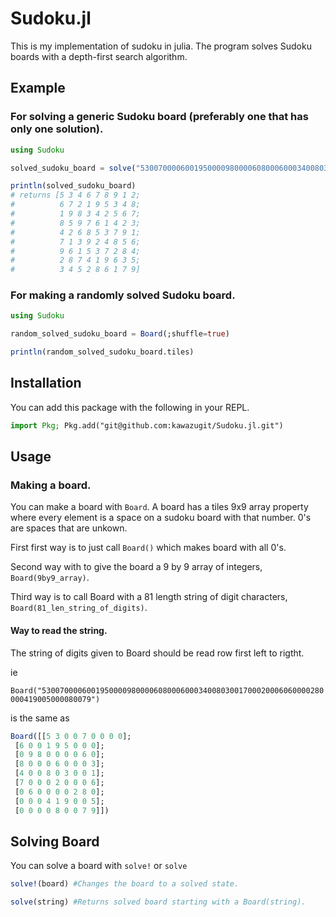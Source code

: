 # Sudoku.jl
This is my implementation of sudoku in julia. The program solves Sudoku boards with a depth-first search algorithm.

## Example

### For solving a generic Sudoku board (preferably one that has only one solution).

```julia
using Sudoku

solved_sudoku_board = solve("530070000600195000098000060800060003400803001700020006060000280000419005000080079")

println(solved_sudoku_board) 
# returns [5 3 4 6 7 8 9 1 2; 
#          6 7 2 1 9 5 3 4 8; 
#          1 9 8 3 4 2 5 6 7; 
#          8 5 9 7 6 1 4 2 3; 
#          4 2 6 8 5 3 7 9 1; 
#          7 1 3 9 2 4 8 5 6; 
#          9 6 1 5 3 7 2 8 4; 
#          2 8 7 4 1 9 6 3 5; 
#          3 4 5 2 8 6 1 7 9]
```

### For making a randomly solved Sudoku board.
```julia
using Sudoku

random_solved_sudoku_board = Board(;shuffle=true)

println(random_solved_sudoku_board.tiles)
```

## Installation

You can add this package with the following in your REPL.

```julia
import Pkg; Pkg.add("git@github.com:kawazugit/Sudoku.jl.git")
```

## Usage

### Making a board.
You can make a board with `Board`. A board has a tiles 9x9 array property where every element is a space on a sudoku board with that number. 0's are spaces that are unkown.  

First first way is to just call `Board()` which makes board with all 0's.

Second way with to give the board a 9 by 9 array of integers, `Board(9by9_array)`.

Third way is to call Board with a 81 length string of digit characters, `Board(81_len_string_of_digits)`.

#### Way to read the string.

The string of digits given to Board should be read row first left to rigtht.

ie 

`Board("530070000600195000098000060800060003400803001700020006060000280000419005000080079")` 

is the same as

```julia
Board([[5 3 0 0 7 0 0 0 0];
 [6 0 0 1 9 5 0 0 0];
 [0 9 8 0 0 0 0 6 0];
 [8 0 0 0 6 0 0 0 3];
 [4 0 0 8 0 3 0 0 1];
 [7 0 0 0 2 0 0 0 6];
 [0 6 0 0 0 0 2 8 0];
 [0 0 0 4 1 9 0 0 5];
 [0 0 0 0 8 0 0 7 9]])
```

## Solving Board

You can solve a board with `solve!` or `solve`

```julia
solve!(board) #Changes the board to a solved state.
```

```julia
solve(string) #Returns solved board starting with a Board(string).
```
